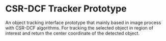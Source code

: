 # CSR-DCF Tracker Prototype
An object tracking interface prototype that mainly based in image process with CSR-DCF algorithms. For tracking the selected object in region of interest and return the center coordinate of the detected object.
